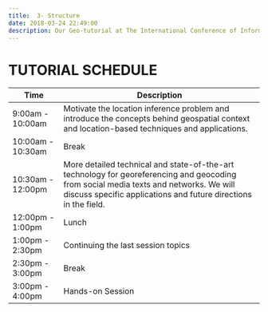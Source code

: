 ```yaml
---
title:  3- Structure
date: 2018-03-24 22:49:00
description: Our Geo-tutorial at The International Conference of Information Systems for Crisis Response and Management (ISCRAM) 2018 at Rochester Institute of Technology (RIT), Rochester, NY.
---
```


# TUTORIAL SCHEDULE

| Time | Description |
| --- | --- |
| 9:00am - 10:00am | Motivate the location inference problem and introduce the concepts behind geospatial context and location-based techniques and applications. |
| 10:00am - 10:30am | Break |
| 10:30am - 12:00pm | More detailed technical and state-of-the-art technology for georeferencing and geocoding from social media texts and networks. We will discuss specific applications and future directions in the field. |
| 12:00pm - 1:00pm | Lunch |
| 1:00pm - 2:30pm | Continuing the last session topics |
| 2:30pm - 3:00pm | Break |
| 3:00pm - 4:00pm | Hands-on Session |
